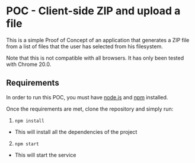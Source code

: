 POC - Client-side ZIP and upload a file
=======================================

This is a simple Proof of Concept of an application that generates
a ZIP file from a list of files that the user has selected from his
filesystem.

Note that this is not compatible with all browsers. It has only been
tested with Chrome 20.0.

## Requirements

In order to run this POC, you must have [node.js](http://nodejs.org)
and [npm](https://npmjs.org/) installed.

Once the requirements are met, clone the repository and simply run:

1. `npm install`
  - This will install all the dependencies of the project
2. `npm start`
  - This will start the service